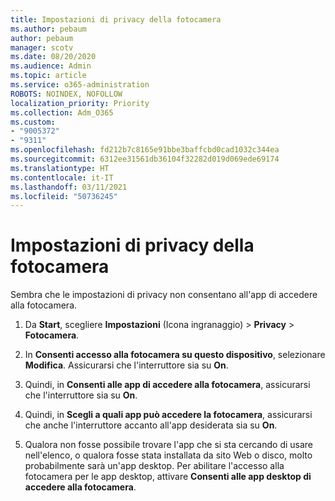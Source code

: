 ```yaml
---
title: Impostazioni di privacy della fotocamera
ms.author: pebaum
author: pebaum
manager: scotv
ms.date: 08/20/2020
ms.audience: Admin
ms.topic: article
ms.service: o365-administration
ROBOTS: NOINDEX, NOFOLLOW
localization_priority: Priority
ms.collection: Adm_O365
ms.custom:
- "9005372"
- "9311"
ms.openlocfilehash: fd212b7c8165e91bbe3baffcbd0cad1032c344ea
ms.sourcegitcommit: 6312ee31561db36104f32282d019d069ede69174
ms.translationtype: HT
ms.contentlocale: it-IT
ms.lasthandoff: 03/11/2021
ms.locfileid: "50736245"
---
```

# <a name="camera-privacy-settings"></a>Impostazioni di privacy della fotocamera

Sembra che le impostazioni di privacy non consentano all'app di accedere alla fotocamera.

1.  Da **Start**, scegliere **Impostazioni** (Icona ingranaggio) > **Privacy** > **Fotocamera**.

2.  In **Consenti accesso alla fotocamera su questo dispositivo**, selezionare **Modifica**. Assicurarsi che l'interruttore sia su **On**.

3.  Quindi, in **Consenti alle app di accedere alla fotocamera**, assicurarsi che l'interruttore sia su **On**.

4.  Quindi, in **Scegli a quali app può accedere la fotocamera**, assicurarsi che anche l'interruttore accanto all'app desiderata sia su **On**.

5.  Qualora non fosse possibile trovare l'app che si sta cercando di usare nell'elenco, o qualora fosse stata installata da sito Web o disco, molto probabilmente sarà un'app desktop. Per abilitare l'accesso alla fotocamera per le app desktop, attivare **Consenti alle app desktop di accedere alla fotocamera**.